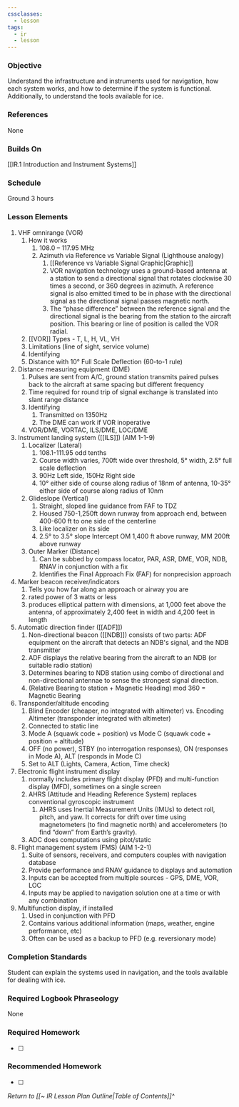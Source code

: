 ```yaml
---
cssclasses:
  - lesson
tags:
  - ir
  - lesson
---
```

### Objective
Understand the infrastructure and instruments used for navigation, how each system works, and how to determine if the system is functional. Additionally, to understand the tools available for ice.

### References
None


### Builds On
[[IR.1 Introduction and Instrument Systems]]

### Schedule
Ground 3 hours

### Lesson Elements
1. VHF omnirange (VOR)
	1. How it works
		1. 108.0 – 117.95 MHz
		2. Azimuth via Reference vs Variable Signal (Lighthouse analogy)
			1. [[Reference vs Variable Signal Graphic|Graphic]]
			2. VOR navigation technology uses a ground-based antenna at a station to send a directional signal that rotates clockwise 30 times a second, or 360 degrees in azimuth. A reference signal is also emitted timed to be in phase with the directional signal as the directional signal passes magnetic north. 
			3. The “phase difference” between the reference signal and the directional signal is the bearing from the station to the aircraft position. This bearing or line of position is called the VOR radial.
	3. [[VOR]] Types - T, L, H, VL, VH
	4. Limitations (line of sight, service volume)
	5. Identifying
	6. Distance with 10° Full Scale Deflection (60-to-1 rule)
2. Distance measuring equipment (DME)
	1. Pulses are sent from A/C, ground station transmits paired pulses back to the aircraft at same spacing but different frequency
	2. Time required for round trip of signal exchange is translated into slant range distance
	3. Identifying
		1. Transmitted on 1350Hz
		2. The DME can work if VOR inoperative
	4. VOR/DME, VORTAC, ILS/DME, LOC/DME
3. Instrument landing system ([[ILS]]) (AIM 1-1-9)
	1. Localizer  (Lateral)
		1. 108.1-111.95 odd tenths
		2. Course width varies, 700ft wide over threshold, 5° width, 2.5° full scale deflection
		3. 90Hz Left side, 150Hz Right side
		4. 10° either side of course along radius of 18nm of antenna, 10-35° either side of course along radius of 10nm
	2. Glideslope  (Vertical)
		1. Straight, sloped line guidance from FAF to TDZ
		2. Housed 750-1,250ft down runway from approach end, between 400-600 ft to one side of the centerline
		3. Like localizer on its side
		4. 2.5° to 3.5° slope Intercept OM 1,400 ft above runway, MM 200ft above runway
	3. Outer Marker (Distance)
		1. Can be subbed by compass locator, PAR, ASR, DME, VOR, NDB, RNAV in conjunction with a fix
		2. Identifies the Final Approach Fix (FAF) for nonprecision approach
4. Marker beacon receiver/indicators
	1. Tells you how far along an approach or airway you are
	2. rated power of 3 watts or less 
	3. produces elliptical pattern with dimensions, at 1,000 feet above the antenna, of approximately 2,400 feet in width and 4,200 feet in length
5. Automatic direction finder ([[ADF]])
	1. Non-directional beacon ([[NDB]]) consists of two parts: ADF equipment on the aircraft that detects an NDB's signal, and the NDB transmitter
	2. ADF displays the relative bearing from the aircraft to an NDB (or suitable radio station)
	3. Determines bearing to NDB station using combo of directional and non-directional antennae to sense the strongest signal direction.
	4. (Relative Bearing to station + Magnetic Heading) mod 360 = Magnetic Bearing
6. Transponder/altitude encoding
	1. Blind Encoder (cheaper, no integrated with altimeter) vs. Encoding Altimeter (transponder integrated with altimeter)
	2. Connected to static line
	3. Mode A (squawk code + position) vs Mode C (squawk code + position + altitude)
	4. OFF (no power), STBY (no interrogation responses), ON (responses in Mode A), ALT (responds in Mode C)
	5. Set to ALT (Lights, Camera, Action, Time check)
7. Electronic flight instrument display
	1. normally includes primary flight display (PFD) and multi-function display (MFD), sometimes on a single screen
	2. AHRS (Attitude and Heading Reference System) replaces conventional gyroscopic instrument
		1. AHRS uses Inertial Measurement Units (IMUs) to detect roll, pitch, and yaw. It corrects for drift over time using magnetometers (to find magnetic north) and accelerometers (to find “down” from Earth’s gravity).
	3. ADC does computations using pitot/static
8. Flight management system (FMS) (AIM 1-2-1)
	1. Suite of sensors, receivers, and computers couples with navigation database
	2. Provide performance and RNAV guidance to displays and automation
	3. Inputs can be accepted from multiple sources - GPS, DME, VOR, LOC
	4. Inputs may be applied to navigation solution one at a time or with any combination
9. Multifunction display, if installed
	1. Used in conjunction with PFD
	2. Contains various additional information (maps, weather, engine performance, etc)
	3. Often can be used as a backup to PFD (e.g. reversionary mode)


### Completion Standards
Student can explain the systems used in navigation, and the tools available for dealing with ice. 

### Required Logbook Phraseology
None

### Required Homework
- [ ] 

### Recommended Homework
- [ ] 

*Return to [[~ IR Lesson Plan Outline|Table of Contents]]^*